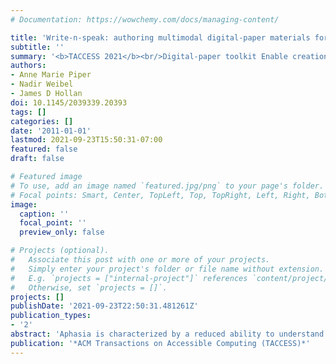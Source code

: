 ```yaml
---
# Documentation: https://wowchemy.com/docs/managing-content/

title: 'Write-n-speak: authoring multimodal digital-paper materials for speech-language therapy'
subtitle: ''
summary: '<b>TACCESS 2021</b><br/>Digital‐paper toolkit Enable creation of custom aphasia therapy materials using multimodal digital pen, including interactive worksheets, voice‐tagged photographs, and interactive stickers. Twelve‐week deployment with a therapist‐client dyad demonstrated improved engagement and personalization in speech‐language therapy, highlighting potential for broader clinical use.'
authors:
- Anne Marie Piper
- Nadir Weibel
- James D Hollan
doi: 10.1145/2039339.20393
tags: []
categories: []
date: '2011-01-01'
lastmod: 2021-09-23T15:50:31-07:00
featured: false
draft: false

# Featured image
# To use, add an image named `featured.jpg/png` to your page's folder.
# Focal points: Smart, Center, TopLeft, Top, TopRight, Left, Right, BottomLeft, Bottom, BottomRight.
image:
  caption: ''
  focal_point: ''
  preview_only: false

# Projects (optional).
#   Associate this post with one or more of your projects.
#   Simply enter your project's folder or file name without extension.
#   E.g. `projects = ["internal-project"]` references `content/project/deep-learning/index.md`.
#   Otherwise, set `projects = []`.
projects: []
publishDate: '2021-09-23T22:50:31.481261Z'
publication_types:
- '2'
abstract: 'Aphasia is characterized by a reduced ability to understand and/or generate speech and language. Speech-language therapy helps individuals with aphasia regain language and cope with changes in their communication abilities. The therapy process is largely paper-based, making multimodal digital pen technology a promising tool for supporting therapy activities. We report on ten months of field research where we examine the practice of speech-language therapy, implement Write-N-Speak, a digital-paper toolkit for end-user creation of custom therapy materials, and deploy this system for 12 weeks with one therapist-client dyad in a clinical setting. The therapist used Write-N-Speak to create a range of materials including custom interactive worksheets, photographs programmed with the client’s voice, and interactive stickers on household items to aid object recognition and naming. We conclude with a discussion of multimodal digital pen technology for this and other therapy activities.'
publication: '*ACM Transactions on Accessible Computing (TACCESS)*'
---
```

